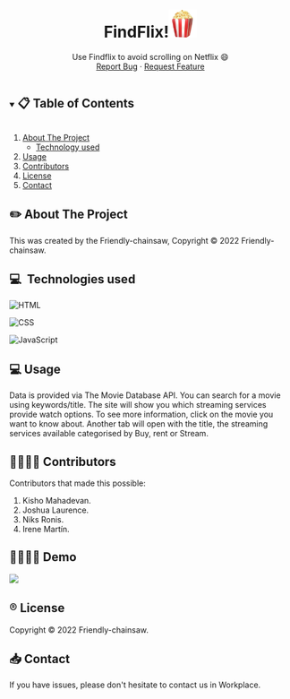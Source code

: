 <p align="center">
  <a href="https://github.com/Friendly-chainsaw/find-flix.git"></a>

  <h1 align="center">FindFlix!<img style="width: 50px" src="logosAndIcons/popcorn.png"></h1>

  <p align="center">
    Use Findflix to avoid scrolling on Netflix 😄
    <br />
    <a href="https://github.com/Friendly-chainsaw/find-flix/issues">Report Bug</a>
    ·
    <a href="https://github.com/Friendly-chainsaw/find-flix/issues">Request Feature</a>
  </p>
</p>

<!-- TABLE OF CONTENTS -->
<details open="open">
  <summary><h2 style="display: inline-block"> 📋 Table of Contents</h2></summary>
  <ol>
    <li>
      <a href="#about-the-project">About The Project</a>
      <ul>
        <li><a href="#built-with">Technology used</a></li>
      </ul>
    </li>
    <li><a href="#license">Usage</a></li>
    <li><a href="#license">Contributors</a></li>
    <li><a href="#license">License</a></li>
    <li><a href="#contact">Contact</a></li>
  </ol>
</details>

<!-- ABOUT THE PROJECT -->

## ✏️ About The Project

This was created by the Friendly-chainsaw, Copyright © 2022 Friendly-chainsaw.

## 💻&nbsp; Technologies used

![HTML](https://img.shields.io/badge/HTML5-E34F26?style=for-the-badge&logo=html5&logoColor=white)

![CSS](https://img.shields.io/badge/CSS3-1572B6?style=for-the-badge&logo=css3&logoColor=white)

![JavaScript](https://img.shields.io/badge/JavaScript-323330?style=for-the-badge&logo=javascript&logoColor=F7DF1E)

<!-- ### Diagrams
- <a href="">Use Case Diagram</a>

- <a href="">Class Diagram</a> --

<!-- USAGE EXAMPLES -->

## 💻 Usage

Data is provided via The Movie Database API.
You can search for a movie using keywords/title. The site will show you which streaming services provide watch options. To see more information, click on the movie you want to know about.
Another tab will open with the title, the streaming services available categorised by Buy, rent or Stream.

## 👩‍👩‍👧‍👧 Contributors

Contributors that made this possible:

1. Kisho Mahadevan.
2. Joshua Laurence.
3. Niks Ronis.
4. Irene Martín.

## 👩‍👩‍👧‍👧 Demo

![](linkTodemo)

<!-- LICENSE -->

## ®️ License

Copyright © 2022 Friendly-chainsaw.

<!-- CONTACT -->

## 📥 Contact

If you have issues, please don't hesitate to contact us in Workplace.
